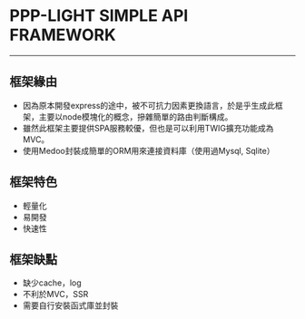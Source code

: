 # PPP-LIGHT SIMPLE API FRAMEWORK
---
## 框架緣由
* 因為原本開發express的途中，被不可抗力因素更換語言，於是乎生成此框架，主要以node模塊化的概念，摻雜簡單的路由判斷構成。
* 雖然此框架主要提供SPA服務較優，但也是可以利用TWIG擴充功能成為MVC。
* 使用Medoo封裝成簡單的ORM用來連接資料庫（使用過Mysql, Sqlite）
## 框架特色
* 輕量化
* 易開發
* 快速性
## 框架缺點
* 缺少cache，log
* 不利於MVC，SSR
* 需要自行安裝函式庫並封裝
